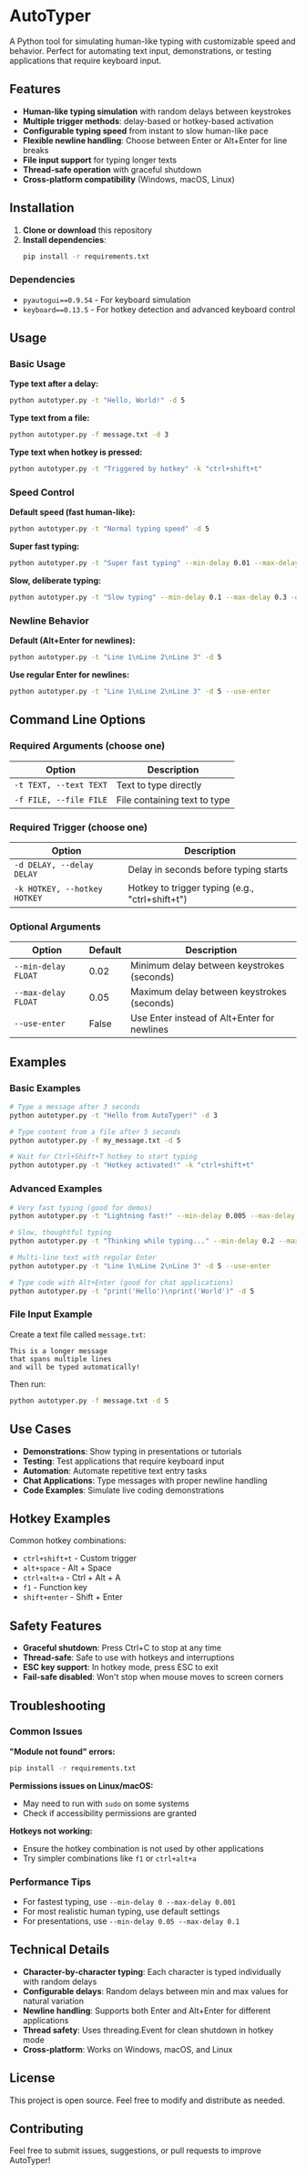 # AutoTyper

A Python tool for simulating human-like typing with customizable speed and behavior. Perfect for automating text input, demonstrations, or testing applications that require keyboard input.

## Features

- **Human-like typing simulation** with random delays between keystrokes
- **Multiple trigger methods**: delay-based or hotkey-based activation
- **Configurable typing speed** from instant to slow human-like pace
- **Flexible newline handling**: Choose between Enter or Alt+Enter for line breaks
- **File input support** for typing longer texts
- **Thread-safe operation** with graceful shutdown
- **Cross-platform compatibility** (Windows, macOS, Linux)

## Installation

1. **Clone or download** this repository
2. **Install dependencies**:
   ```bash
   pip install -r requirements.txt
   ```

### Dependencies

- `pyautogui==0.9.54` - For keyboard simulation
- `keyboard==0.13.5` - For hotkey detection and advanced keyboard control

## Usage

### Basic Usage

**Type text after a delay:**
```bash
python autotyper.py -t "Hello, World!" -d 5
```

**Type text from a file:**
```bash
python autotyper.py -f message.txt -d 3
```

**Type text when hotkey is pressed:**
```bash
python autotyper.py -t "Triggered by hotkey" -k "ctrl+shift+t"
```

### Speed Control

**Default speed (fast human-like):**
```bash
python autotyper.py -t "Normal typing speed" -d 5
```

**Super fast typing:**
```bash
python autotyper.py -t "Super fast typing" --min-delay 0.01 --max-delay 0.02
```

**Slow, deliberate typing:**
```bash
python autotyper.py -t "Slow typing" --min-delay 0.1 --max-delay 0.3 -d 5
```

### Newline Behavior

**Default (Alt+Enter for newlines):**
```bash
python autotyper.py -t "Line 1\nLine 2\nLine 3" -d 5
```

**Use regular Enter for newlines:**
```bash
python autotyper.py -t "Line 1\nLine 2\nLine 3" -d 5 --use-enter
```

## Command Line Options

### Required Arguments (choose one)

| Option | Description |
|--------|-------------|
| `-t TEXT, --text TEXT` | Text to type directly |
| `-f FILE, --file FILE` | File containing text to type |

### Required Trigger (choose one)

| Option | Description |
|--------|-------------|
| `-d DELAY, --delay DELAY` | Delay in seconds before typing starts |
| `-k HOTKEY, --hotkey HOTKEY` | Hotkey to trigger typing (e.g., "ctrl+shift+t") |

### Optional Arguments

| Option | Default | Description |
|--------|---------|-------------|
| `--min-delay FLOAT` | 0.02 | Minimum delay between keystrokes (seconds) |
| `--max-delay FLOAT` | 0.05 | Maximum delay between keystrokes (seconds) |
| `--use-enter` | False | Use Enter instead of Alt+Enter for newlines |

## Examples

### Basic Examples

```bash
# Type a message after 3 seconds
python autotyper.py -t "Hello from AutoTyper!" -d 3

# Type content from a file after 5 seconds
python autotyper.py -f my_message.txt -d 5

# Wait for Ctrl+Shift+T hotkey to start typing
python autotyper.py -t "Hotkey activated!" -k "ctrl+shift+t"
```

### Advanced Examples

```bash
# Very fast typing (good for demos)
python autotyper.py -t "Lightning fast!" --min-delay 0.005 --max-delay 0.015 -d 2

# Slow, thoughtful typing
python autotyper.py -t "Thinking while typing..." --min-delay 0.2 --max-delay 0.5 -d 3

# Multi-line text with regular Enter
python autotyper.py -t "Line 1\nLine 2\nLine 3" -d 5 --use-enter

# Type code with Alt+Enter (good for chat applications)
python autotyper.py -t "print('Hello')\nprint('World')" -d 5
```

### File Input Example

Create a text file called `message.txt`:
```
This is a longer message
that spans multiple lines
and will be typed automatically!
```

Then run:
```bash
python autotyper.py -f message.txt -d 5
```

## Use Cases

- **Demonstrations**: Show typing in presentations or tutorials
- **Testing**: Test applications that require keyboard input
- **Automation**: Automate repetitive text entry tasks
- **Chat Applications**: Type messages with proper newline handling
- **Code Examples**: Simulate live coding demonstrations

## Hotkey Examples

Common hotkey combinations:
- `ctrl+shift+t` - Custom trigger
- `alt+space` - Alt + Space
- `ctrl+alt+a` - Ctrl + Alt + A
- `f1` - Function key
- `shift+enter` - Shift + Enter

## Safety Features

- **Graceful shutdown**: Press Ctrl+C to stop at any time
- **Thread-safe**: Safe to use with hotkeys and interruptions
- **ESC key support**: In hotkey mode, press ESC to exit
- **Fail-safe disabled**: Won't stop when mouse moves to screen corners

## Troubleshooting

### Common Issues

**"Module not found" errors:**
```bash
pip install -r requirements.txt
```

**Permissions issues on Linux/macOS:**
- May need to run with `sudo` on some systems
- Check if accessibility permissions are granted

**Hotkeys not working:**
- Ensure the hotkey combination is not used by other applications
- Try simpler combinations like `f1` or `ctrl+alt+a`

### Performance Tips

- For fastest typing, use `--min-delay 0 --max-delay 0.001`
- For most realistic human typing, use default settings
- For presentations, use `--min-delay 0.05 --max-delay 0.1`

## Technical Details

- **Character-by-character typing**: Each character is typed individually with random delays
- **Configurable delays**: Random delays between min and max values for natural variation
- **Newline handling**: Supports both Enter and Alt+Enter for different applications
- **Thread safety**: Uses threading.Event for clean shutdown in hotkey mode
- **Cross-platform**: Works on Windows, macOS, and Linux

## License

This project is open source. Feel free to modify and distribute as needed.

## Contributing

Feel free to submit issues, suggestions, or pull requests to improve AutoTyper!